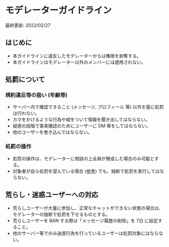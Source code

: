 # モデレーターガイドライン

最終更新: 2022/02/27

## はじめに

- 本ガイドラインに違反したモデレーターからは権限を剥奪する。
- 本ガイドラインはモデレーター以外のメンバーには適用されない。

## 処罰について

### 規約違反等の扱い (年齢等)

- サーバー内で確認できること (メッセージ, プロフィール 等) 以外を基に処罰は行わない。
- カマをかけるような行為や嘘をついて情報を聞き出してはならない。
- 疑惑の段階で事実確認のためにユーザーに DM 等をしてはならない。
- 他のユーザーを巻き込んではならない。

### 処罰の操作

- 処罰の操作は、モデレーターに相談の上全員が賛成した場合のみ可能とする。
- 対象者が自ら処罰を望んでいる場合 ([参考](https://discord.com/channels/755774191613247568/755777756704538624/942781910223052950)) でも、独断で処罰を実行してはならない。

## 荒らし・迷惑ユーザーへの対応

- 荒らしユーザーが大量に参加し、正常なチャットができない状態の場合は、モデレーターの独断で処罰を下せるものとする。
- 荒らしユーザーを BAN する際は「メッセージ履歴の削除」を 7日 に設定すること。
- 他のサーバー等でのみ迷惑行為を行っているユーザーは処罰対象にはならない。
